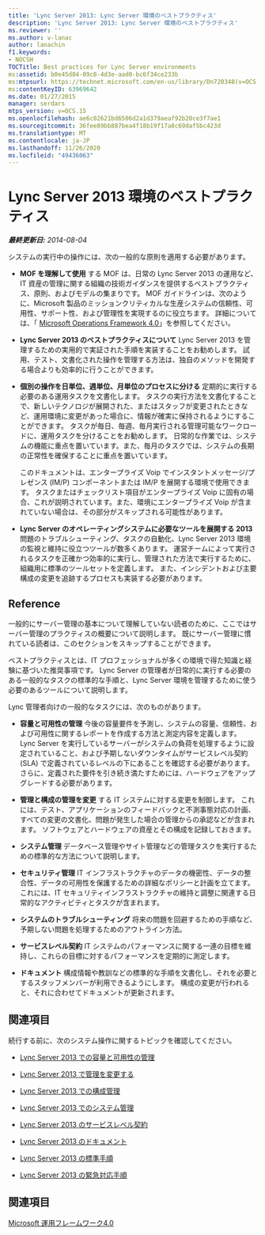 ```yaml
---
title: 'Lync Server 2013: Lync Server 環境のベストプラクティス'
description: 'Lync Server 2013: Lync Server 環境のベストプラクティス'
ms.reviewer: ''
ms.author: v-lanac
author: lanachin
f1.keywords:
- NOCSH
TOCTitle: Best practices for Lync Server environments
ms:assetid: b0e45d84-09c8-4d3e-aad0-bc6f34ce233b
ms:mtpsurl: https://technet.microsoft.com/en-us/library/Dn720348(v=OCS.15)
ms:contentKeyID: 63969642
ms.date: 01/27/2015
manager: serdars
mtps_version: v=OCS.15
ms.openlocfilehash: ae6c02621bd6506d2a1d379aeaf92b20ce3f7ae1
ms.sourcegitcommit: 36fee89bb887bea4f18b19f17a8c69daf5bc423d
ms.translationtype: MT
ms.contentlocale: ja-JP
ms.lasthandoff: 11/26/2020
ms.locfileid: "49436063"
---
```

# <a name="best-practices-for-lync-server-2013-environments"></a>Lync Server 2013 環境のベストプラクティス

<div data-xmlns="http://www.w3.org/1999/xhtml">

<div class="topic" data-xmlns="http://www.w3.org/1999/xhtml" data-msxsl="urn:schemas-microsoft-com:xslt" data-cs="https://msdn.microsoft.com/">

<div data-asp="https://msdn2.microsoft.com/asp">



</div>

<div id="mainSection">

<div id="mainBody">

<span> </span>

_**最終更新日:** 2014-08-04_

システムの実行中の操作には、次の一般的な原則を適用する必要があります。

  - **MOF を理解して使用**   する  MOF は、日常の Lync Server 2013 の運用など、IT 資産の管理に関する組織の技術ガイダンスを提供するベストプラクティス、原則、およびモデルの集まりです。 MOF ガイドラインは、次のように、Microsoft 製品のミッションクリティカルな生産システムの信頼性、可用性、サポート性、および管理性を実現するのに役立ちます。 詳細については、「 [Microsoft Operations Framework 4.0](https://go.microsoft.com/fwlink/p/?linkid=40939)」を参照してください。

  - **Lync Server 2013 のベストプラクティスについて**   Lync Server 2013 を管理するための実用的で実証された手順を実装することをお勧めします。 試用、テスト、文書化された操作を管理する方法は、独自のメソッドを開発する場合よりも効率的に行うことができます。

  - **個別の操作を日単位、週単位、月単位のプロセスに分ける**   定期的に実行する必要のある運用タスクを文書化します。 タスクの実行方法を文書化することで、新しいテクノロジが展開された、またはスタッフが変更されたときなど、運用環境に変更があった場合に、情報が確実に保持されるようにすることができます。 タスクが毎日、毎週、毎月実行される管理可能なワークロードに、運用タスクを分けることをお勧めします。 日常的な作業では、システムの機能に重点を置いています。また、毎月のタスクでは、システムの長期の正常性を確保することに重点を置いています。
    
    このドキュメントは、エンタープライズ Voip でインスタントメッセージ/プレゼンス (IM/P) コンポーネントまたは IM/P を展開する環境で使用できます。 タスクまたはチェックリスト項目がエンタープライズ Voip に固有の場合、これが説明されています。また、環境にエンタープライズ Voip が含まれていない場合は、その部分がスキップされる可能性があります。

  - **Lync Server のオペレーティングシステムに必要なツールを展開する 2013**   問題のトラブルシューティング、タスクの自動化、Lync Server 2013 環境の監視と維持に役立つツールが数多くあります。 運営チームによって実行されるタスクを正確かつ効率的に実行し、管理された方法で実行するために、組織用に標準のツールセットを定義します。 また、インシデントおよび主要構成の変更を追跡するプロセスも実装する必要があります。

<div>

## <a name="reference"></a>Reference

一般的にサーバー管理の基本について理解していない読者のために、ここではサーバー管理のプラクティスの概要について説明します。 既にサーバー管理に慣れている読者は、このセクションをスキップすることができます。

ベストプラクティスとは、IT プロフェッショナルが多くの環境で得た知識と経験に基づいた推奨事項です。 Lync Server の管理者が日常的に実行する必要のある一般的なタスクの標準的な手順と、Lync Server 環境を管理するために使う必要のあるツールについて説明します。

Lync 管理者向けの一般的なタスクには、次のものがあります。

  - **容量と可用性の管理**   今後の容量要件を予測し、システムの容量、信頼性、および可用性に関するレポートを作成する方法と測定内容を定義します。 Lync Server を実行しているサーバーがシステムの負荷を処理するように設定されていること、および予期しないダウンタイムがサービスレベル契約 (SLA) で定義されているレベルの下にあることを確認する必要があります。 さらに、定義された要件を引き続き満たすためには、ハードウェアをアップグレードする必要があります。

  - **管理と構成の管理を変更**   する  IT システムに対する変更を制御します。 これには、テスト、アプリケーションのフィードバックと不測事態対応の計画、すべての変更の文書化、問題が発生した場合の管理からの承認などが含まれます。 ソフトウェアとハードウェアの資産とその構成を記録しておきます。

  - **システム管理**   データベース管理やサイト管理などの管理タスクを実行するための標準的な方法について説明します。

  - **セキュリティ管理**   IT インフラストラクチャのデータの機密性、データの整合性、データの可用性を保護するための詳細なポリシーと計画を立てます。 これには、IT セキュリティインフラストラクチャの維持と調整に関連する日常的なアクティビティとタスクが含まれます。

  - **システムのトラブルシューティング**   将来の問題を回避するための手順など、予期しない問題を処理するためのアウトライン方法。

  - **サービスレベル契約**   IT システムのパフォーマンスに関する一連の目標を維持し、これらの目標に対するパフォーマンスを定期的に測定します。

  - **ドキュメント**   構成情報や教訓などの標準的な手順を文書化し、それを必要とするスタッフメンバーが利用できるようにします。 構成の変更が行われると、それに合わせてドキュメントが更新されます。

</div>

<div>

## <a name="related-sections"></a>関連項目

続行する前に、次のシステム操作に関するトピックを確認してください。

  - [Lync Server 2013 での容量と可用性の管理](lync-server-2013-capacity-and-availability-management.md)

  - [Lync Server 2013 で管理を変更する](lync-server-2013-change-management.md)

  - [Lync Server 2013 での構成管理](lync-server-2013-configuration-management.md)

  - [Lync Server 2013 でのシステム管理](lync-server-2013-system-administration.md)

  - [Lync Server 2013 のサービスレベル契約](lync-server-2013-service-level-agreements.md)

  - [Lync Server 2013 のドキュメント](lync-server-2013-documentation.md)

  - [Lync Server 2013 の標準手順](lync-server-2013-standard-procedures.md)

  - [Lync Server 2013 の緊急対応手順](lync-server-2013-emergency-procedures.md)

</div>

<div>

## <a name="see-also"></a>関連項目


[Microsoft 運用フレームワーク4.0](https://go.microsoft.com/fwlink/p/?linkid=40939)  
  

</div>

</div>

<span> </span>

</div>

</div>

</div>

